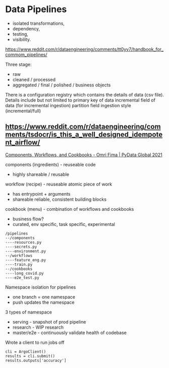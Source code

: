 # Data Pipelines

- isolated transformations,
- dependency,
- testing,
- visibility.

https://www.reddit.com/r/dataengineering/comments/tt0yv7/handbook_for_commom_pipelines/

Three stage:
- raw
- cleaned / processed
- aggregated / final / polished / business objects

There is a configuration registry which contains the details of data (csv file). Details include but not limited to
  primary key of data
  incremental field of data (for incremental ingestion)
  partition field
  ingestion style (incremental/full)

## https://www.reddit.com/r/dataengineering/comments/tsdocr/is_this_a_well_designed_idempotent_airflow/


[Components, Workflows, and Cookbooks - Omri Fima | PyData Global 2021](https://youtu.be/QZe3o0KnmYE)

components (ingredients) - reuseable code
- highly shareable / reusable

workflow (recipe) - reuseable atomic piece of work
- has entrypoint + arguments
- shareable reliable, consistent building blocks

cookbook (menu) - combination of workflows and cookbooks
- business flow?
- curated, env specific, task specific, experimental

```
/pipelines
--/components
----resources.py
----secrets.py
----environment.py
--/workflows
----feature_eng.py
----train.py
--/cookbooks
----long_covid.py
----e2e_test.py
```

Namespace isolation for pipelines
- one branch = one namespace
- push updates the namespace

3 types of namespace
- serving - snapshot of prod pipeline
- research - WIP research
- master/e2e - continuously validate health of codebase

Wrote a client to run jobs off

```
cli = ArgoClient()
results = cli.submit()
results.outputs['accuracy']
```
